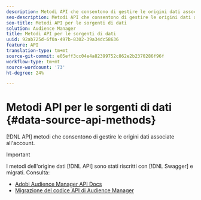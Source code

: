 ```yaml
---
description: Metodi API che consentono di gestire le origini dati associate al tuo account.
seo-description: Metodi API che consentono di gestire le origini dati associate al tuo account.
seo-title: Metodi API per le sorgenti di dati
solution: Audience Manager
title: Metodi API per le sorgenti di dati
uuid: 92ab725d-6f0a-497b-8302-39a34dc58636
feature: API
translation-type: tm+mt
source-git-commit: e05eff3cc04e4a82399752c862e2b2370286f96f
workflow-type: tm+mt
source-wordcount: '73'
ht-degree: 24%

---
```



# Metodi API per le sorgenti di dati {#data-source-api-methods}

[!DNL API] metodi che consentono di gestire le origini dati associate all&#39;account.

<!-- c_rest_data_sources.xml -->

>[!IMPORTANT]
>
>I metodi dell&#39;origine dati [!DNL API] sono stati riscritti con [!DNL Swagger] e migrati. Consulta:
>
>* [Adobi Audience Manager API Docs](https://bank.demdex.com/portal/swagger/index.html)
>* [Migrazione del codice API di Audience Manager](../../api/api-swagger-migration.md)
>
